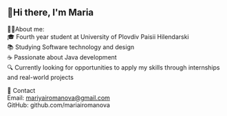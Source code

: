 ## 🤚Hi there, I'm Maria 
 👩‍💻About me:<br/>
🎓 Fourth year student at University of Plovdiv Paisii Hilendarski<br/>
📚 Studying Software technology and design<br/>
☕ Passionate about Java development<br/>
🔍 Currently looking for opportunities to apply my skills through internships and real-world projects<br/>

 📩 Contact<br/>
Email: mariyairоmanova@gmail.com<br/>
GitHub: github.com/mariairomanova<br/>
